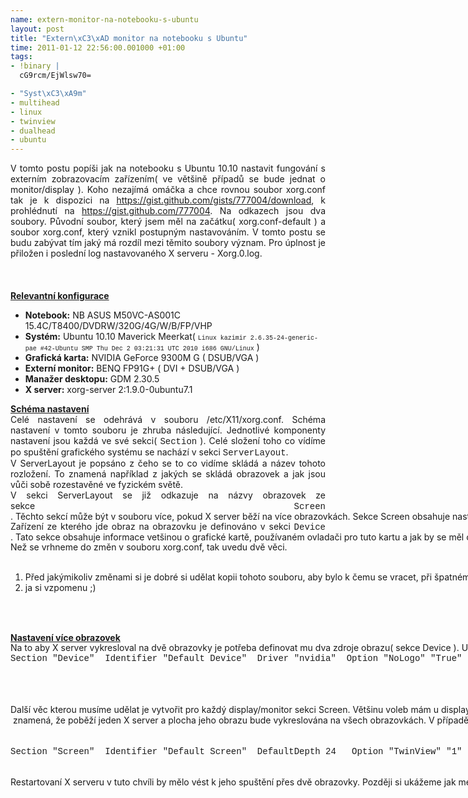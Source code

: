 ```yaml
--- 
name: extern-monitor-na-notebooku-s-ubuntu
layout: post
title: "Extern\xC3\xAD monitor na notebooku s Ubuntu"
time: 2011-01-12 22:56:00.001000 +01:00
tags: 
- !binary |
  cG9rcm/EjWlsw70=

- "Syst\xC3\xA9m"
- multihead
- linux
- twinview
- dualhead
- ubuntu
---
```

<div style="text-align: justify;">V tomto postu popíši jak na notebooku s Ubuntu 10.10 nastavit fungování s externím zobrazovacím zařízením( ve většině případů se bude jednat o monitor/display ). Koho nezajímá omáčka a chce rovnou soubor xorg.conf tak je k dispozici na&nbsp;<a href="https://gist.github.com/gists/777004/download">https://gist.github.com/gists/777004/download</a>,&nbsp;k prohlédnutí na&nbsp;<a href="https://gist.github.com/777004">https://gist.github.com/777004</a>. Na odkazech jsou dva soubory. Původní soubor, který jsem měl na začátku( xorg.conf-default ) a soubor xorg.conf, který vznikl postupným nastavováním. V tomto postu se budu zabývat tím jaký má rozdíl mezi těmito soubory význam. Pro úplnost je přiložen i poslední log nastavovaného X serveru - Xorg.0.log.</div><br /><a name='more'></a><div style="text-align: justify;"><br /></div><br /><div style="text-align: justify;"><b><u>Relevantní konfigurace</u></b></div><ul><li style="text-align: left;"><b>Notebook:</b> NB ASUS M50VC-AS001C 15.4C/T8400/DVDRW/320G/4G/W/B/FP/VHP</li><li style="text-align: left;"><b>Systém:</b> Ubuntu&nbsp;10.10&nbsp;Maverick&nbsp;Meerkat( <span class="Apple-style-span" style="font-family: 'Courier New', Courier, monospace; font-size: x-small;">Linux&nbsp;kazimir&nbsp;2.6.35-24-generic-pae&nbsp;#42-Ubuntu&nbsp;SMP&nbsp;Thu&nbsp;Dec&nbsp;2&nbsp;03:21:31&nbsp;UTC&nbsp;2010&nbsp;i686 GNU/Linux</span> )</li><li style="text-align: left;"><b>Grafická karta:</b>&nbsp;NVIDIA GeForce 9300M G (&nbsp;DSUB/VGA&nbsp;)</li><li style="text-align: left;"><b>Externí monitor:</b>&nbsp;BENQ FP91G+ ( DVI + DSUB/VGA )</li><li style="text-align: left;"><b>Manažer desktopu:</b>&nbsp;GDM 2.30.5</li><li style="text-align: left;"><b>X server:</b>&nbsp;xorg-server 2:1.9.0-0ubuntu7.1</li></ul><div style="text-align: justify;"><b><u>Schéma nastavení</u></b></div><div style="text-align: justify;">Celé nastavení se odehrává v souboru&nbsp;/etc/X11/xorg.conf. Schéma nastavení v tomto souboru je zhruba následující. Jednotlivé komponenty nastavení jsou každá ve své sekci(&nbsp;<span class="Apple-style-span" style="font-family: 'Bitstream Vera Sans Mono', Courier, monospace; line-height: 16px; white-space: pre;">Section</span>&nbsp;). Celé složení toho co vídíme po spuštění grafického systému se nachází v sekci&nbsp;<span class="Apple-style-span" style="font-family: 'Bitstream Vera Sans Mono', Courier, monospace; line-height: 16px; white-space: pre;">ServerLayout</span>. &nbsp;</div><div style="text-align: justify;">V ServerLayout je popsáno z čeho se to co vidíme skládá a název tohoto rozložení. To znamená například z jakých se skládá obrazovek a jak jsou vůči sobě rozestavěné ve fyzickém světě.&nbsp;</div><div style="text-align: justify;">V sekci ServerLayout se již odkazuje na názvy obrazovek ze sekce&nbsp;<span class="Apple-style-span" style="font-family: 'Bitstream Vera Sans Mono', Courier, monospace; line-height: 16px; white-space: pre;">Screen</span><span class="Apple-style-span" style="line-height: 16px; white-space: pre;"><span class="Apple-style-span" style="font-family: inherit;">. Těchto sekcí může být v souboru více, pokud X server běží na více obrazovkách. Sekce Screen obsahuje nastavení jedné obrazovky. Nastavuje se zde barevná hloubka obrazovky, z jakého zařízení jde na obrazovku obraz, atp.</span></span><br /><span class="Apple-style-span" style="line-height: 16px; white-space: pre;">Zařízení ze kterého jde obraz na obrazovku je definováno v sekci </span><span class="Apple-style-span" style="font-family: 'Bitstream Vera Sans Mono', Courier, monospace; line-height: 16px; white-space: pre;">Device</span><span class="Apple-style-span" style="line-height: 16px; white-space: pre;"><span class="Apple-style-span" style="font-family: inherit;">. Tato sekce obsahuje informace vetšinou o grafické kartě, používaném ovladači pro tuto kartu a jak by se měl ovladač chovat.</span></span><br /><span class="Apple-style-span" style="line-height: 16px; white-space: pre;">Než se vrhneme do změn v souboru xorg.conf, tak uvedu dvě věci.&nbsp;</span><br /><br /><ol><li><span class="Apple-style-span" style="line-height: 16px; white-space: pre;">Před jakýmikoliv změnami si je dobré si udělat kopii tohoto souboru, aby bylo k čemu se vracet, při špatném nastaveni X serveru</span></li><li><span class="Apple-style-span" style="line-height: 16px; white-space: pre;">ja si vzpomenu ;)</span></li></ol><br /><span class="Apple-style-span" style="line-height: 16px; white-space: pre;"><span class="Apple-style-span" style="font-family: inherit;"><b><u><br /></u></b></span></span><br /><span class="Apple-style-span" style="line-height: 16px; white-space: pre;"><span class="Apple-style-span" style="font-family: inherit;"><b><u>Nastavení více obrazovek</u></b></span></span><br /><span class="Apple-style-span" style="line-height: 16px; white-space: pre;"><span class="Apple-style-span" style="font-family: inherit;">Na to aby X server vykresloval na dvě obrazovky je potřeba definovat mu dva zdroje obrazu( sekce Device ). U mého notebooku se jedná o jednu grafickou kartu, takže obě dvě sekce instruují k použití stejného ovladače a to </span><span class="Apple-style-span" style="font-family: 'Courier New', Courier, monospace;">nvidia</span><span class="Apple-style-span" style="font-family: inherit;">. Aby bylo možné se později odkazovat na každou zvlášť, má každý výtup mé karty jiný identifikátor( volba Identifier ). Další čím se tato dvě zařízení liší je volba Screen. Zabudovaný display notebooku má tuto volbu nastavenu na 0( první zařízení ) a VGA výstup má volbu nastavenu na 1( druhé zařízení ).</span></span><br /><span class="Apple-style-span" style="font-family: 'Courier New', Courier, monospace; line-height: 16px; white-space: pre;">Section "Device"  Identifier "Default Device"  Driver "nvidia"  Option "NoLogo" "True"  Screen 0 EndSection  Section "Device"  Identifier "External screen device"  Driver "nvidia"   Screen 1 EndSection</span><br /><span class="Apple-style-span" style="line-height: 16px; white-space: pre;"><span class="Apple-style-span" style="font-family: inherit;"><br /></span></span><br /><span class="Apple-style-span" style="line-height: 16px; white-space: pre;"><span class="Apple-style-span" style="font-family: inherit;"><br /></span></span><br /><span class="Apple-style-span" style="line-height: 16px; white-space: pre;"><span class="Apple-style-span" style="font-family: inherit;">Další věc kterou musíme udělat je vytvořit pro každý display/monitor sekci Screen. Většinu voleb mám u displaye zabudovaného v NTB. Je zde opět identifikátor a dále barevná hloubka obrazovky. Volba </span></span><span class="Apple-style-span" style="font-family: 'Courier New', Courier, monospace; line-height: 16px; white-space: pre;">"TwinView" "1"</span><span class="Apple-style-span" style="line-height: 16px; white-space: pre;"><span class="Apple-style-span" style="font-family: inherit;"> znamená, že poběží jeden X server a plocha jeho obrazu bude vykreslována na všech obrazovkách. V případě že by tato volba byla nahrazena za </span><span class="Apple-style-span" style="font-family: 'Courier New', Courier, monospace;">"Xinerama" "1",</span><span class="Apple-style-span" style="font-family: inherit;"> běžel by na každé obrazovce samostatný X server. Volba Device říká z jakého zařízení na tuto obrazovku přichází obraz. Použivá se zde název definovaný v sekci Device volbou Identifier.</span></span><br /><span class="Apple-style-span" style="line-height: 16px; white-space: pre;"><span class="Apple-style-span" style="font-family: inherit;"><br /></span></span><br /><span class="Apple-style-span" style="font-family: 'Courier New', Courier, monospace; line-height: 16px; white-space: pre;">Section "Screen"  Identifier "Default Screen"  DefaultDepth 24   Option "TwinView" "1"   Device "Default Device" EndSection  Section "Screen"  Identifier "External Screen"  DefaultDepth 24   Device "External screen device" EndSection</span><br /><span class="Apple-style-span" style="font-family: inherit; line-height: 16px; white-space: pre;"><br /></span><br /><span class="Apple-style-span" style="line-height: 16px; white-space: pre;">Restartovaní X serveru v tuto chvíli by mělo vést k jeho spuštění přes dvě obrazovky. Později si ukážeme jak mezi těmito režimi přecházet bez restartovaní.</span></div>
